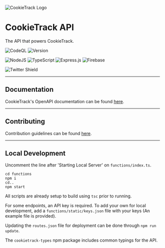 ![CookieTrack Logo][logo]
# CookieTrack API

The API that powers CookieTrack.

![CodeQL](https://github.com/Ncookiez/cookietrack-api/actions/workflows/codeql-analysis.yml/badge.svg)
![Version](https://img.shields.io/github/package-json/v/CookieTrack-io/cookietrack-api)

![NodeJS](https://img.shields.io/badge/node.js-6DA55F?style=for-the-badge&logo=node.js&logoColor=white)
![TypeScript](https://img.shields.io/badge/typescript-%23007ACC.svg?style=for-the-badge&logo=typescript&logoColor=white)
![Express.js](https://img.shields.io/badge/express.js-%23404d59.svg?style=for-the-badge&logo=express&logoColor=%2361DAFB)
![Firebase](https://img.shields.io/badge/firebase-%23039BE5.svg?style=for-the-badge&logo=firebase)

![Twitter Shield](https://img.shields.io/twitter/follow/cookietrack_io?style=social)

---

## Documentation

CookieTrack's OpenAPI documentation can be found [here](https://api.cookietrack.io/docs).

---

## Contributing

Contribution guidelines can be found [here](CONTRIBUTING.md).

---

## Local Development

Uncomment the line after 'Starting Local Server' on `functions/index.ts`.

```
cd functions
npm i
cd..
npm start
```

All scripts are already setup to build using `tsc` prior to running.

For some endpoints, an API key is required. To add your own for local development, add a `functions/static/keys.json` file with your keys (An example file is provided).

Updating the `routes.json` file for deployment can be done through `npm run update`.

The `cookietrack-types` npm package includes common typings for the API.

[logo]: https://github.com/Ncookiez/cookietrack-api/blob/master/favicon.svg "CookieTrack"
